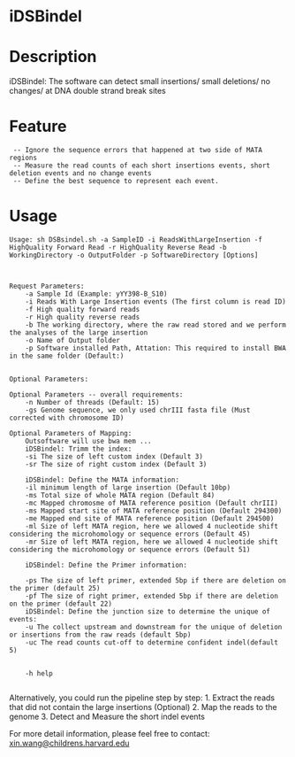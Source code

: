# iDSBindel


# Description
iDSBindel: The software can detect small insertions/ small deletions/ no changes/ at DNA double strand break sites

# Feature 
	 -- Ignore the sequence errors that happened at two side of MATA regions
	 -- Measure the read counts of each short insertions events, short deletion events and no change events
	 -- Define the best sequence to represent each event.

# Usage
```
Usage: sh DSBsindel.sh -a SampleID -i ReadsWithLargeInsertion -f HighQuality Forward Read -r HighQuality Reverse Read -b WorkingDirectory -o OutputFolder -p SoftwareDirectory [Options]



Request Parameters:
	-a Sample Id (Example: yYY398-B_S10)
	-i Reads With Large Insertion events (The first column is read ID)
	-f High quality forward reads
	-r High quality reverse reads
	-b The working directory, where the raw read stored and we perform the analyses of the large insertion
	-o Name of Output folder
	-p Software installed Path, Attation: This required to install BWA in the same folder (Default:)


Optional Parameters:

Optional Parameters -- overall requirements:
	-n Number of threads (Default: 15)
	-gs Genome sequence, we only used chrIII fasta file (Must corrected with chromosome ID)

Optional Parameters of Mapping:
	Outsoftware will use bwa mem ...
	iDSBindel: Trimm the index:
	-si The size of left custom index (Default 3)
	-sr The size of right custom index (Default 3)

	iDSBindel: Define the MATA information:
	-il minimum length of large insertion (Default 10bp)
	-ms Total size of whole MATA region (Default 84)
	-mc Mapped chromosme of MATA reference position (Default chrIII)
	-ms Mapped start site of MATA reference position (Default 294300)
	-me Mapped end site of MATA reference position (Default 294500)
	-ml Size of left MATA region, here we allowed 4 nucleotide shift considering the microhomology or sequence errors (Default 45)
	-mr Size of left MATA region, here we allowed 4 nucleotide shift considering the microhomology or sequence errors (Default 51)

	iDSBindel: Define the Primer information:

	-ps The size of left primer, extended 5bp if there are deletion on the primer (default 25)
	-pf The size of right primer, extended 5bp if there are deletion on the primer (default 22)
	iDSBindel: Define the junction size to determine the unique of events:
	-u The collect upstream and downstream for the unique of deletion or insertions from the raw reads (default 5bp)
	-uc The read counts cut-off to determine confident indel(default 5)


	-h help
	
```


Alternatively, you could run the pipeline step by step:
	1. Extract the reads that did not contain the large insertions (Optional)
	2. Map the reads to the genome
	3. Detect and Measure the short indel events
		 
		
For more detail information, please feel free to contact: xin.wang@childrens.harvard.edu


